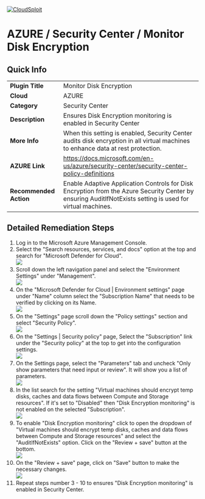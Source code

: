 [![CloudSploit](https://cloudsploit.com/img/logo-new-big-text-100.png "CloudSploit")](https://cloudsploit.com)

# AZURE / Security Center / Monitor Disk Encryption

## Quick Info

| | |
|-|-|
| **Plugin Title** | Monitor Disk Encryption |
| **Cloud** | AZURE |
| **Category** | Security Center |
| **Description** | Ensures Disk Encryption monitoring is enabled in Security Center |
| **More Info** | When this setting is enabled, Security Center audits disk encryption in all virtual machines to enhance data at rest protection. |
| **AZURE Link** | https://docs.microsoft.com/en-us/azure/security-center/security-center-policy-definitions |
| **Recommended Action** | Enable Adaptive Application Controls for Disk Encryption from the Azure Security Center by ensuring AuditIfNotExists setting is used for virtual machines. |

## Detailed Remediation Steps


1. Log in to the Microsoft Azure Management Console.
2. Select the "Search resources, services, and docs" option at the top and search for "Microsoft Defender for Cloud". </br> <img src="/resources/azure/securitycenter/monitor-disk-encryption/step2.png"/>
3. Scroll down the left navigation panel and select the "Environment Settings" under "Management".</br> <img src="/resources/azure/securitycenter/monitor-disk-encryption/step3.png"/>
4. On the "Microsoft Defender for Cloud | Environment settings" page under "Name" column select the "Subscription Name" that needs to be verified by clicking on its Name.</br> <img src="/resources/azure/securitycenter/monitor-disk-encryption/step4.png"/>
5. On the "Settings" page scroll down the "Policy settings" section and select "Security Policy".</br> <img src="/resources/azure/securitycenter/monitor-disk-encryption/step5.png"/>
6. On the "Settings | Security policy" page, Select the "Subscription" link under the "Security policy" at the top to get into the configuration settings.</br> <img src="/resources/azure/securitycenter/monitor-disk-encryption/step6.png"/>
7. On the Settings page, select the "Parameters" tab and uncheck "Only show parameters that need input or review". It will show you a list of parameters.</br>  <img src="/resources/azure/securitycenter/monitor-disk-encryption/step7.png"/>
8. In the list search for the setting "Virtual machines should encrypt temp disks, caches and data flows between Compute and Storage resources". If it's set to "Disabled" then "Disk Encryption monitoring" is not enabled on the selected "Subscription".</br> <img src="/resources/azure/securitycenter/monitor-disk-encryption/step8.png"/>
9. To enable "Disk Encryption monitoring" click to open the dropdown of "Virtual machines should encrypt temp disks, caches and data flows between Compute and Storage resources" and select the "AuditIfNotExists" option. Click on the "Review + save" button at the bottom.</br> <img src="/resources/azure/securitycenter/monitor-disk-encryption/step9.png"/>
10. On the "Review + save" page, click on "Save" button to make the necessary changes.</br> <img src="/resources/azure/securitycenter/monitor-disk-encryption/step10.png"/>
11. Repeat steps number 3 - 10 to ensures "Disk Encryption monitoring" is enabled in Security Center.</br>
